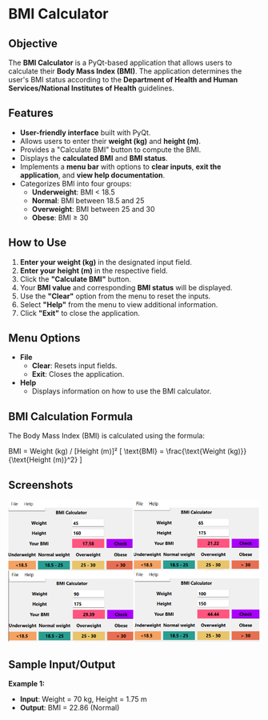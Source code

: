 # BMI Calculator

## Objective
The **BMI Calculator** is a PyQt-based application that allows users to calculate their **Body Mass Index (BMI)**. The application determines the user's BMI status according to the **Department of Health and Human Services/National Institutes of Health** guidelines.

## Features
- **User-friendly interface** built with PyQt.
- Allows users to enter their **weight (kg)** and **height (m)**.
- Provides a "Calculate BMI" button to compute the BMI.
- Displays the **calculated BMI** and **BMI status**.
- Implements a **menu bar** with options to **clear inputs**, **exit the application**, and **view help documentation**.
- Categorizes BMI into four groups:
  - **Underweight**: BMI < 18.5
  - **Normal**: BMI between 18.5 and 25
  - **Overweight**: BMI between 25 and 30
  - **Obese**: BMI ≥ 30

## How to Use
1. **Enter your weight (kg)** in the designated input field.
2. **Enter your height (m)** in the respective field.
3. Click the **"Calculate BMI"** button.
4. Your **BMI value** and corresponding **BMI status** will be displayed.
5. Use the **"Clear"** option from the menu to reset the inputs.
6. Select **"Help"** from the menu to view additional information.
7. Click **"Exit"** to close the application.

## Menu Options
- **File**
  - **Clear**: Resets input fields.
  - **Exit**: Closes the application.
- **Help**
  - Displays information on how to use the BMI calculator.

## BMI Calculation Formula
The Body Mass Index (BMI) is calculated using the formula:

BMI = Weight (kg) / [Height (m)]²
\[
\text{BMI} = \frac{\text{Weight (kg)}}{\text{Height (m)}^2}
\]

## Screenshots
![UML Diagram](samples.png)

## Sample Input/Output
**Example 1:**
- **Input**: Weight = 70 kg, Height = 1.75 m
- **Output**: BMI = 22.86 (Normal)


